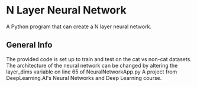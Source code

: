 # N Layer Neural Network
A Python program that can create a N layer neural network. 

## General Info
The provided code is set up to train and test on the cat vs non-cat datasets.
The architecture of the neural network can be changed by altering the layer_dims variable on line 65 of NeuralNetworkApp.py
A project from DeepLearning.AI's Neural Networks and Deep Learning course.
